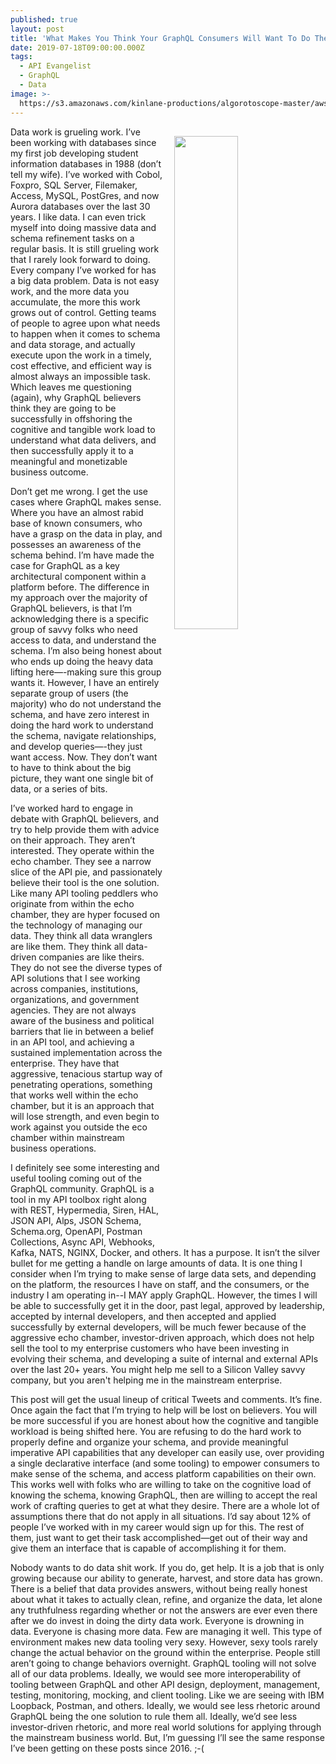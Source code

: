 ```yaml
---
published: true
layout: post
title: 'What Makes You Think Your GraphQL Consumers Will Want To Do The Work'
date: 2019-07-18T09:00:00.000Z
tags:
  - API Evangelist
  - GraphQL
  - Data
image: >-
  https://s3.amazonaws.com/kinlane-productions/algorotoscope-master/aws-s3-stories-status-berlin-matrix.jpg
---
```

<img src="{{ page.image }}" width="45%" align="right" style="padding: 15px;" />
Data work is grueling work. I’ve been working with databases since my first job developing student information databases in 1988 (don’t tell my wife). I’ve worked with Cobol, Foxpro, SQL Server, Filemaker, Access, MySQL, PostGres, and now Aurora databases over the last 30 years. I like data. I can even trick myself into doing massive data and schema refinement tasks on a regular basis. It is still grueling work that I rarely look forward to doing. Every company I’ve worked for has a big data problem. Data is not easy work, and the more data you accumulate, the more this work grows out of control. Getting teams of people to agree upon what needs to happen when it comes to schema and data storage, and actually execute upon the work in a timely, cost effective, and efficient way is almost always an impossible task. Which leaves me questioning (again), why GraphQL believers think they are going to be successfully in offshoring the cognitive and tangible work load to understand what data delivers, and then successfully apply it to a meaningful and monetizable business outcome.

Don’t get me wrong. I get the use cases where GraphQL makes sense. Where you have an almost rabid base of known consumers, who have a grasp on the data in play, and possesses an awareness of the schema behind. I’m have made the case for GraphQL as a key architectural component within a platform before. The difference in my approach over the majority of GraphQL believers, is that I’m acknowledging there is a specific group of savvy folks who need access to data, and understand the schema. I’m also being honest about who ends up doing the heavy data lifting here—-making sure this group wants it. However, I have an entirely separate group of users (the majority) who do not understand the schema, and have zero interest in doing the hard work to understand the schema, navigate relationships, and develop queries—-they just want access. Now. They don’t want to have to think about the big picture, they want one single bit of data, or a series of bits.

I’ve worked hard to engage in debate with GraphQL believers, and try to help provide them with advice on their approach. They aren’t interested. They operate within the echo chamber. They see a narrow slice of the API pie, and passionately believe their tool is the one solution. Like many API tooling peddlers who originate from within the echo chamber, they are hyper focused on the technology of managing our data. They think all data wranglers are like them. They think all data-driven companies are like theirs. They do not see the diverse types of API solutions that I see working across companies, institutions, organizations, and government agencies. They are not always aware of the business and political barriers that lie in between a belief in an API tool, and achieving a sustained implementation across the enterprise. They have that aggressive, tenacious startup way of penetrating operations, something that works well within the echo chamber, but it is an approach that will lose strength, and even begin to work against you outside the eco chamber within mainstream business operations.

I definitely see some interesting and useful tooling coming out of the GraphQL community. GraphQL is a tool in my API toolbox right along with REST, Hypermedia, Siren, HAL, JSON API, Alps, JSON Schema, Schema.org, OpenAPI, Postman Collections, Async API, Webhooks, Kafka, NATS, NGINX, Docker, and others. It has a purpose. It isn’t the silver bullet for me getting a handle on large amounts of data. It is one thing I consider when I’m trying to make sense of large data sets, and depending on the platform, the resources I have on staff, and the consumers, or the industry I am operating in--I MAY apply GraphQL. However, the times I will be able to successfully get it in the door, past legal, approved by leadership, accepted by internal developers, and then accepted and applied successfully by external developers, will be much fewer because of the aggressive echo chamber, investor-driven approach, which does not help sell the tool to my enterprise customers who have been investing in evolving their schema, and developing a suite of internal and external APIs over the last 20+ years. You might help me sell to a Silicon Valley savvy company, but you aren't helping me in the mainstream enterprise.

This post will get the usual lineup of critical Tweets and comments. It’s fine. Once again the fact that I’m trying to help will be lost on believers. You will be more successful if you are honest about how the cognitive and  tangible workload is being shifted here. You are refusing to do the hard work to properly define and organize your schema, and provide meaningful imperative API capabilities that any developer can easily use, over providing a single declarative interface (and some tooling) to empower consumers to make sense of the schema, and access platform capabilities on their own. This works well with folks who are willing to take on the cognitive load of knowing the schema, knowing GraphQL, then are willing to accept the real work of crafting queries to get at what they desire. There are a whole lot of assumptions there that do not apply in all situations. I’d say about 12% of people I’ve worked with in my career would sign up for this. The rest of them, just want to get their task accomplished—get out of their way and give them an interface that is capable of accomplishing it for them.

Nobody wants to do data shit work. If you do, get help. It is a job that is only growing because our ability to generate, harvest, and store data has grown. There is a belief that data provides answers, without being really honest about what it takes to actually clean, refine, and organize the data, let alone any truthfulness regarding whether or not the answers are ever even there after we do invest in doing the dirty data work. Everyone is drowning in data. Everyone is chasing more data. Few are managing it well. This type of environment makes new data tooling very sexy. However, sexy tools rarely change the actual behavior on the ground within the enterprise. People still aren’t going to change behaviors overnight. GraphQL tooling will not solve all of our data problems. Ideally, we would see more interoperability of tooling between GraphQL and other API design, deployment, management, testing, monitoring, mocking, and client tooling. Like we are seeing with IBM Loopback, Postman, and others. Ideally, we would see less rhetoric around GraphQL being the one solution to rule them all. Ideally, we’d see less investor-driven rhetoric, and more real world solutions for applying through the mainstream business world. But, I’m guessing I’ll see the same response I’ve been getting on these posts since 2016. ;-(

